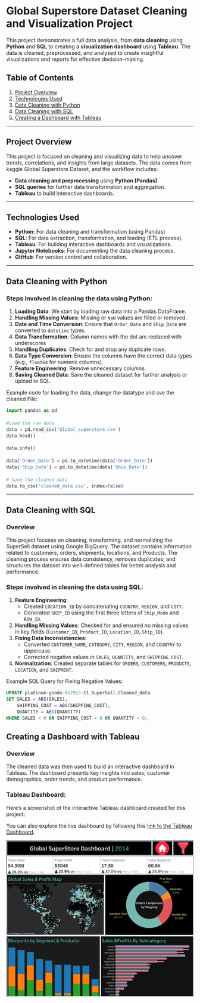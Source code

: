 #  Global Superstore Dataset Cleaning and Visualization Project

This project demonstrates a full data analysis, from **data cleaning** using **Python** and **SQL** to creating a **visualization dashboard** using **Tableau**. The data is cleaned, preprocessed, and analyzed to create insightful visualizations and reports for effective decision-making.

## Table of Contents
1. [Project Overview](#project-overview)
2. [Technologies Used](#technologies-used)
3. [Data Cleaning with Python](#data-cleaning-with-python)
4. [Data Cleaning with SQL](#data-cleaning-with-sql)
5. [Creating a Dashboard with Tableau](#creating-a-dashboard-with-tableau)
---

## Project Overview

This project is focused on cleaning and visualizing data to help uncover trends, correlations, and insights from large datasets. The data comes from kaggle  Global Superstore Dataset, and the workflow includes:

- **Data cleaning and preprocessing** using **Python (Pandas)**.
- **SQL queries** for further data transformation and aggregation.
- **Tableau** to build interactive dashboards.

---

## Technologies Used
- **Python**: For data cleaning and transformation (using Pandas)
- **SQL**: For data extraction, transformation, and loading (ETL process).
- **Tableau**: For building interactive dashboards and visualizations.
- **Jupyter Notebooks**: For documenting the data cleaning process.
- **GitHub**: For version control and collaboration.

---

## Data Cleaning with Python

### Steps involved in cleaning the data using Python:
1. **Loading Data**: We start by loading raw data into a Pandas DataFrame.
2. **Handling Missing Values**: Missing or `NaN` values are filled or removed.
3. **Date and Time Conversion**: Ensure that `Order_Date` and `Ship_Date` are converted to `datetime` types.
4. **Data Transformation**: Column names with the dot are replaced with underscores
5. **Handling Duplicates**: Check for and drop any duplicate rows.
6. **Data Type Conversion**: Ensure the columns have the correct data types (e.g., `float64` for numeric columns).
7. **Feature Engineering**: Remove unnecessary columns.
8. **Saving Cleaned Data**: Save the cleaned dataset for further analysis or upload to SQL.

Example code for loading the data, change the datatype and sve the cleaned File:
```python
import pandas as pd

#Load the raw data
data = pd.read_csv('Global_superstore.csv')
data.head()

data.info()

data['Order_Date'] = pd.to_datetime(data['Order_Date'])
data['Ship_Date'] = pd.to_datetime(data['Ship_Date'])

# Save the cleaned data
data.to_csv('cleaned_data.csv', index=False)
```
---

## Data Cleaning with SQL

### Overview
This project focuses on cleaning, transforming, and normalizing the SuperSell dataset using Google BigQuery. The dataset contains information related to customers, orders, shipments, locations, and Products. The cleaning process ensures data consistency, removes duplicates, and structures the dataset into well-defined tables for better analysis and performance.

### Steps involved in cleaning the data using SQL:
1. **Feature Engineering**:
   - Created `LOCATION_ID` by concatenating `COUNTRY`, `REGION`, and `CITY`.
   - Generated `SHIP_ID` using the first three letters of `Ship_Mode` and `ROW_ID`.
2. **Handling Missing Values**: Checked for and ensured no missing values in key fields (`Customer_ID`, `Product_ID`, `Location_ID`, `Ship_ID`).
3. **Fixing Data Inconsistencies**:
   - Converted `CUSTOMER_NAME`, `CATEGORY`, `CITY`, `REGION`, and `COUNTRY` to uppercase.
   - Corrected negative values in `SALES`, `QUANTITY`, and `SHIPPING_COST`.
4. **Normalization**: Created separate tables for `ORDERS`, `CUSTOMERS`, `PRODUCTS`, `LOCATION`, and `SHIPMENT`.

Example SQL Query for Fixing Negative Values:
```sql
UPDATE platinum-goods-452923-t1.SuperSell.Cleaned_data
SET SALES = ABS(SALES),
    SHIPPING_COST = ABS(SHIPPING_COST),
    QUANTITY = ABS(QUANTITY)
WHERE SALES < 0 OR SHIPPING_COST < 0 OR QUANTITY < 0;
```
## Creating a Dashboard with Tableau

### Overview
The cleaned data was then used to build an interactive dashboard in Tableau. The dashboard presents key insights into sales, customer demographics, order trends, and product performance.

### Tableau Dashboard:
Here’s a screenshot of the interactive Tableau dashboard created for this project:

You can also explore the live dashboard by following this [link to the Tableau Dashboard]([your_tableau_link_here](https://public.tableau.com/app/profile/yonatan.firde/viz/GlobalSuperStoreVisualization_17414888442700/MainDASHBOARD)).

![Tableau Dashboard Screenshot](tableau_dashboard.png)


